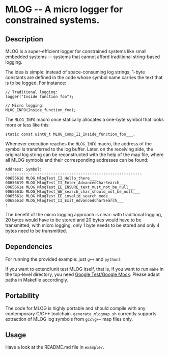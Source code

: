 # MLOG -- A micro logger for constrained systems.

## Description

MLOG is a super-efficient logger for constrained systems like small embedded systems -- systems that cannot afford traditional string-based logging.

The idea is simple: instead of space-consuming log strings, 1-byte constants are defined in the code whose symbol name carries the text that is to be logged. For instance:
```
// Traditional logging:
logger("Inside function foo");

// Micro logging:
MLOG_INFO(Inside_function_foo);
```
The `MLOG_INFO` macro once statically allocates a one-byte symbol that looks more or less like this:
```
static const uint8_t MLOG_Comp_II_Inside_function_foo___;
```
Whenever execution reaches the `MLOG_INFO` macro, the address of the symbol is transferred to the log buffer. Later, on the receiving side, the original log string can be reconstructed with the help of the map file, where all MLOG symbols and their corresponding addresses can be found:
```
Address: Symbol:
------------------------------------------------------------
00656618 MLOG_MlogTest_II_Hello_there___
00656619 MLOG_MlogTest_II_Enter_AdvancedCharSearch___
0065661a MLOG_MlogTest_EE_ENSURE_text_must_not_be_null___
0065661b MLOG_MlogTest_WW_search_char_should_not_be_null___
0065661c MLOG_MlogTest_EE_invalid_search_mode___
0065661d MLOG_MlogTest_II_Exit_AdvancedCharSearch___
:
```
The benefit of the micro logging approach is clear: with traditional logging, 20 bytes would have to be stored and 20 bytes would have to be transmitted; with micro logging, only 1 byte needs to be stored and only 4 bytes need to be transmitted.

## Dependencies

For running the provided example: just `g++` and `python3`

If you want to extend/unit test MLOG itself, that is, if you want to run `make` in the top-level directory, you need [Google Test/Google Mock](https://github.com/google/googletest). Please adapt paths in Makefile accordingly.

## Portability

The code for MLOG is highly portable and should compile with any contemporary C/C++ toolchain. `generate_mlogmap.sh` currently supports extraction of MLOG log symbols from `gcc\g++` map files only.

## Usage
Have a look at the README.md file in `example/`. 

